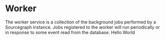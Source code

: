 # Worker

The worker service is a collection of the background jobs performed by a Sourcegraph instance. Jobs registered to the worker will run periodically or in response to some event read from the database.
Hello World
